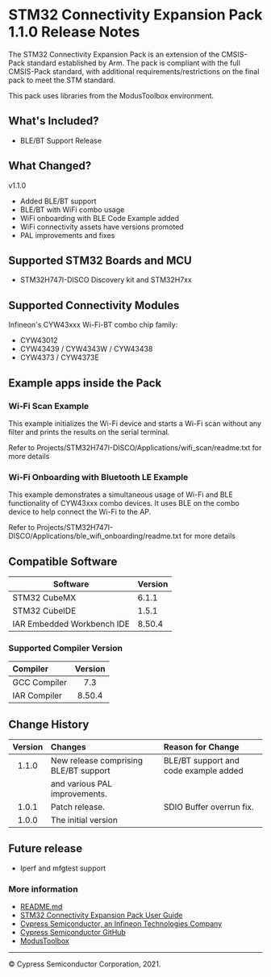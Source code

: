 # STM32 Connectivity Expansion Pack 1.1.0 Release Notes
The STM32 Connectivity Expansion Pack is an extension of the CMSIS-Pack standard established by Arm.
The pack is compliant with the full CMSIS-Pack standard, with additional requirements/restrictions
on the final pack to meet the STM standard.

This pack uses libraries from the ModusToolbox environment.

## What's Included?
* BLE/BT Support Release

## What Changed?

 v1.1.0
* Added BLE/BT support
* BLE/BT with WiFi combo usage
* WiFi onboarding with BLE Code Example added
* WiFi connectivity assets have versions promoted
* PAL improvements and fixes

## Supported STM32 Boards and MCU
*  STM32H747I-DISCO Discovery kit and STM32H7xx

## Supported Connectivity Modules

Infineon's CYW43xxx Wi-Fi-BT combo chip family:
* CYW43012
* CYW43439 / CYW4343W / CYW43438
* CYW4373  / CYW4373E

## Example apps inside the Pack

### Wi-Fi Scan Example
This example initializes the Wi-Fi device and starts a Wi-Fi scan without any filter and prints the
results on the serial terminal.

Refer to Projects/STM32H747I-DISCO/Applications/wifi_scan/readme.txt for more details

### Wi-Fi Onboarding with Bluetooth LE Example
This example demonstrates a simultaneous usage of Wi-Fi and BLE functionality of CYW43xxx combo
devices. It uses BLE on the combo device to help connect the Wi-Fi to the AP.

Refer to Projects/STM32H747I-DISCO/Applications/ble_wifi_onboarding/readme.txt for more details

## Compatible Software

|  Software                    | Version   |
| ---------------------------- | --------- |
| STM32 CubeMX                 |  6.1.1    |
| STM32 CubeIDE                |  1.5.1    |
| IAR Embedded Workbench IDE   |  8.50.4   |

### Supported Compiler Version

| Compiler                     | Version |
| :---                         | :----:  |
| GCC Compiler                 | 7.3     |
| IAR Compiler                 | 8.50.4  |


## Change History

| Version | Changes                                | Reason for Change                     |
| :----:  | :---                                   | :----                                 |
| 1.1.0   | New release comprising BLE/BT support  | BLE/BT support and code example added |
|         | and various PAL improvements.          |                                       |
| 1.0.1   | Patch release.                         | SDIO Buffer overrun fix.              |
| 1.0.0   | The initial version                    |                                       |


## Future release

* Iperf and mfgtest support


### More information
* [README.md](./README.md)
* [STM32 Connectivity Expansion Pack User Guide](./Documentation/STM32ConnectivityExpansionPack_UserGuide.pdf)
* [Cypress Semiconductor, an Infineon Technologies Company](http://www.cypress.com)
* [Cypress Semiconductor GitHub](https://github.com/cypresssemiconductorco)
* [ModusToolbox](https://www.cypress.com/products/modustoolbox-software-environment)


-------------------------------------------------------------------------------

© Cypress Semiconductor Corporation, 2021.
